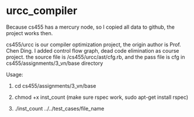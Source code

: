 urcc_compiler
=============

Because cs455 has a mercury node, so I copied all data to github, the project works then.

cs455/urcc is our compiler optimization project, the origin author is Prof. Chen Ding. I added control flow graph, dead code elimination as course project. the source file is /cs455/urcc/ast/cfg.rb, and the pass file is cfg in cs455/assignments/3_vn/base directory

Usage: 

1. cd cs455/assignments/3_vn/base

2. chmod +x inst_count (make sure rspec work, sudo apt-get install rspec)

3. ./inst_count ../../test_cases/file_name


